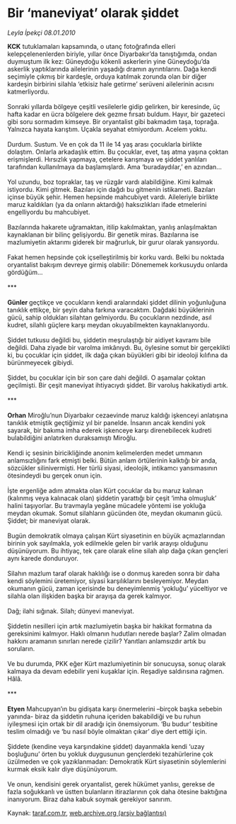 # Bir ‘maneviyat’ olarak şiddet

*Leyla İpekçi 08.01.2010*

<div class="yazi"><b>KCK</b> tutuklamaları kapsamında, o utanç fotoğrafında elleri kelepçelenenlerden biriyle, yıllar önce Diyarbakır’da tanıştığımda, ondan duymuştum ilk kez: Güneydoğu kökenli askerlerin yine Güneydoğu’da askerlik yaptıklarında ailelerinin yaşadığı dramın ayrıntılarını. Dağa kendi seçimiyle çıkmış bir kardeşle, orduya katılmak zorunda olan bir diğer kardeşin birbirini silahla ‘etkisiz hale getirme’ serüveni ailelerinin acısını katmerliyordu. <br/><br/>Sonraki yıllarda bölgeye çeşitli vesilelerle gidip gelirken, bir keresinde, üç hafta kadar en ücra bölgelere dek gezme fırsatı buldum. Hayır, bir gazeteci gibi soru sormadım kimseye. Bir oryantalist gibi bakmadım taşa, toprağa. Yalnızca hayata karıştım. Uçakla seyahat etmiyordum. Acelem yoktu. <br/><br/>Durdum. Sustum. Ve en çok da 11 ile 14 yaş arası çocuklarla birlikte dolaştım. Onlarla arkadaşlık ettim. Bu çocuklar, evet, taş atma yaşına çoktan erişmişlerdi. Hırsızlık yapmaya, çetelere karışmaya ve şiddet yanlıları tarafından kullanılmaya da başlamışlardı. Ama ‘buradaydılar,’ en azından... <br/><br/>Yol uzundu, boz topraklar, taş ve rüzgâr vardı alabildiğine. Kimi kalmak istiyordu. Kimi gitmek. Bazıları için dağdı bu gitmenin istikameti. Bazıları içinse büyük şehir. Hemen hepsinde mahcubiyet vardı. Aileleriyle birlikte maruz kaldıkları (ya da onların aktardığı) haksızlıkları ifade etmelerini engelliyordu bu mahcubiyet. <br/><br/>Bazılarında hakarete uğramaktan, itilip kakılmaktan, yanlış anlaşılmaktan kaynaklanan bir bilinç gelişiyordu. Bir genetik miras. Bazılarına ise mazlumiyetin aktarımı giderek bir mağrurluk, bir gurur olarak yansıyordu. <br/><br/>Fakat hemen hepsinde çok içselleştirilmiş bir korku vardı. Belki bu noktada oryantalist bakışım devreye girmiş olabilir: Dönememek korkusuydu onlarda gördüğüm... <br/><br/>***<b> <br/><br/>Günler </b>geçtikçe ve çocukların kendi aralarındaki şiddet dilinin yoğunluğuna tanıklık ettikçe, bir şeyin daha farkına varacaktım. Dağdaki büyüklerinin gücü, sahip oldukları silahtan gelmiyordu. Bu çocukların nezdinde, asıl kudret, silahlı güçlere karşı meydan okuyabilmekten kaynaklanıyordu. <br/><br/>Şiddet tutkusu değildi bu, şiddetin meşrulaştığı bir aidiyet kavramı bile değildi. Daha ziyade bir varolma imkânıydı. Bu, öylesine somut bir gerçeklikti ki, bu çocuklar için şiddet, ilk dağa çıkan büyükleri gibi bir ideoloji kılıfına da bürünmeyecek gibiydi. <br/><br/>Şiddet, bu çocuklar için bir son çare dahi değildi. O aşamalar çoktan geçilmişti. Bir çeşit maneviyat ihtiyacıydı şiddet. Bir varoluş hakikatiydi artık. <br/><br/>***<b> <br/><br/>Orhan</b> Miroğlu’nun Diyarbakır cezaevinde maruz kaldığı işkenceyi anlatışına tanıklık etmiştik geçtiğimiz yıl bir panelde. İnsanın ancak kendini yok sayarak, bir bakıma imha ederek işkenceye karşı direnebilecek kudreti bulabildiğini anlatırken duraksamıştı Miroğlu. <br/><br/>Kendi iç sesinin biricikliğinde anonim kelimelerden medet ummanın anlamsızlığını fark etmişti belki. Bütün anlam örtülerinin kalktığı bir anda, sözcükler silinivermişti. Her türlü siyasi, ideolojik, intikamcı yansımasının ötesindeydi bu gerçek onun için. <br/><br/>İşte ergenliğe adım atmakta olan Kürt çocuklar da bu maruz kalınan (kalınmış veya kalınacak olan) şiddetin yarattığı bir çeşit ‘imha olmuşluk’ halini taşıyorlar. Bu travmayla yegâne mücadele yöntemi ise yokluğa meydan okumak. Somut silahların gücünden öte, meydan okumanın gücü. Şiddet; bir maneviyat olarak. <br/><br/>Bugün demokratik olmaya çalışan Kürt siyasetinin en büyük açmazlarından birinin yok sayılmakla, yok edilmekle gelen bir varlık arayışı olduğunu düşünüyorum. Bu ihtiyaç, tek çare olarak eline silah alıp dağa çıkan gençleri aynı karede donduruyor. <br/><br/>Silahın mazlum taraf olarak haklılığı ise o donmuş kareden sonra bir daha kendi söylemini üretemiyor, siyasi karşılıklarını besleyemiyor. Meydan okumanın gücü, zaman içerisinde bu deneyimlenmiş ‘yokluğu’ yüceltiyor ve silahla olan ilişkiden başka bir arayışa da gerek kalmıyor. <br/><br/>Dağ; ilahi sığınak. Silah; dünyevi maneviyat. <br/><br/>Şiddetin nesilleri için artık mazlumiyetin başka bir hakikat formatına da gereksinimi kalmıyor. Haklı olmanın hudutları nerede başlar? Zalim olmadan hakkını aramanın sınırları nerede çizilir? Yanıtları anlamsızdır artık bu soruların. <br/><br/>Ve bu durumda, PKK eğer Kürt mazlumiyetinin bir sonucuysa, sonuç olarak kalmaya da devam edebilir yeni kuşaklar için. Reşadiye saldırısına rağmen. Hâlâ. <br/><br/>***<b> <br/><br/>Etyen</b> Mahcupyan’ın bu gidişata karşı önermelerini –birçok başka sebebin yanında- biraz da şiddetin ruhuna içeriden bakabildiği ve bu ruhun iyileşmesi için ortak bir dil aradığı için önemsiyorum. ‘Bu budur’ tesbitine teslim olmadığı ve ‘bu nasıl böyle olmaktan çıkar’ diye dert ettiği için. <br/><br/>Şiddete (kendine veya karşındakine şiddet) dayanmakla kendi ‘uzay boşluğunu’ örten bu yokluk duygusunun gençlerdeki tezahürlerine çok üzülmeden ve çok yazıklanmadan: Demokratik Kürt siyasetinin söylemlerini kurmak eksik kalır diye düşünüyorum. <br/><br/>Ve onun, kendisini gerek oryantalist, gerek hükümet yanlısı, gerekse de fazla soğukkanlı ve üstten bulanların itirazlarının çok daha ötesine baktığına inanıyorum. Biraz daha kabuk soymak gerekiyor sanırım.
              </div>

Kaynak: [taraf.com.tr](http://taraf.com.tr:80/makale/9411.htm), [web.archive.org (arşiv bağlantısı)](http://web.archive.org/web/20100326103318/http://taraf.com.tr:80/makale/9411.htm)
